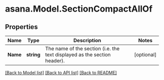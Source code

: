 
# asana.Model.SectionCompactAllOf

## Properties

Name | Type | Description | Notes
------------ | ------------- | ------------- | -------------
**Name** | **string** | The name of the section (i.e. the text displayed as the section header). | [optional] 

[[Back to Model list]](../README.md#documentation-for-models)
[[Back to API list]](../README.md#documentation-for-api-endpoints)
[[Back to README]](../README.md)

